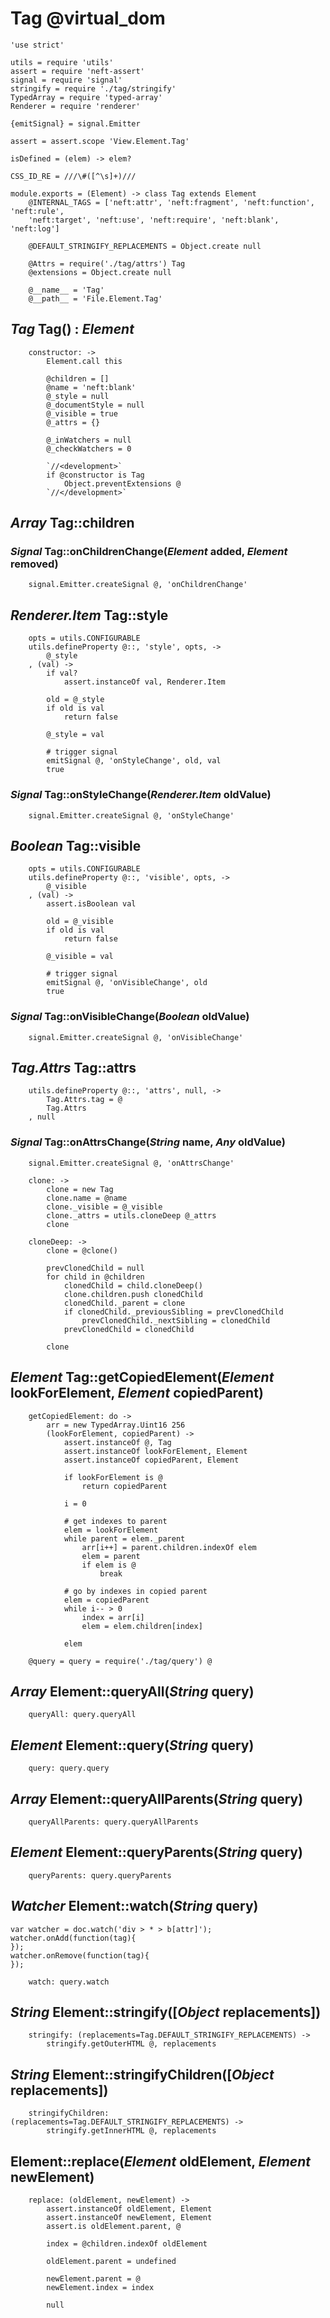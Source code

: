 Tag @virtual_dom
================

	'use strict'

	utils = require 'utils'
	assert = require 'neft-assert'
	signal = require 'signal'
	stringify = require './tag/stringify'
	TypedArray = require 'typed-array'
	Renderer = require 'renderer'

	{emitSignal} = signal.Emitter

	assert = assert.scope 'View.Element.Tag'

	isDefined = (elem) -> elem?

	CSS_ID_RE = ///\#([^\s]+)///

	module.exports = (Element) -> class Tag extends Element
		@INTERNAL_TAGS = ['neft:attr', 'neft:fragment', 'neft:function', 'neft:rule',
		'neft:target', 'neft:use', 'neft:require', 'neft:blank', 'neft:log']

		@DEFAULT_STRINGIFY_REPLACEMENTS = Object.create null

		@Attrs = require('./tag/attrs') Tag
		@extensions = Object.create null

		@__name__ = 'Tag'
		@__path__ = 'File.Element.Tag'

*Tag* Tag() : *Element*
-----------------------

		constructor: ->
			Element.call this

			@children = []
			@name = 'neft:blank'
			@_style = null
			@_documentStyle = null
			@_visible = true
			@_attrs = {}

			@_inWatchers = null
			@_checkWatchers = 0

			`//<development>`
			if @constructor is Tag
				Object.preventExtensions @
			`//</development>`

*Array* Tag::children
---------------------

### *Signal* Tag::onChildrenChange(*Element* added, *Element* removed)

		signal.Emitter.createSignal @, 'onChildrenChange'

*Renderer.Item* Tag::style
--------------------------

		opts = utils.CONFIGURABLE
		utils.defineProperty @::, 'style', opts, ->
			@_style
		, (val) ->
			if val?
				assert.instanceOf val, Renderer.Item

			old = @_style
			if old is val
				return false

			@_style = val

			# trigger signal
			emitSignal @, 'onStyleChange', old, val
			true

### *Signal* Tag::onStyleChange(*Renderer.Item* oldValue)

		signal.Emitter.createSignal @, 'onStyleChange'

*Boolean* Tag::visible
----------------------

		opts = utils.CONFIGURABLE
		utils.defineProperty @::, 'visible', opts, ->
			@_visible
		, (val) ->
			assert.isBoolean val

			old = @_visible
			if old is val
				return false

			@_visible = val

			# trigger signal
			emitSignal @, 'onVisibleChange', old
			true

### *Signal* Tag::onVisibleChange(*Boolean* oldValue)

		signal.Emitter.createSignal @, 'onVisibleChange'

*Tag.Attrs* Tag::attrs
----------------------

		utils.defineProperty @::, 'attrs', null, ->
			Tag.Attrs.tag = @
			Tag.Attrs
		, null

### *Signal* Tag::onAttrsChange(*String* name, *Any* oldValue)

		signal.Emitter.createSignal @, 'onAttrsChange'

		clone: ->
			clone = new Tag
			clone.name = @name
			clone._visible = @_visible
			clone._attrs = utils.cloneDeep @_attrs
			clone

		cloneDeep: ->
			clone = @clone()

			prevClonedChild = null
			for child in @children
				clonedChild = child.cloneDeep()
				clone.children.push clonedChild
				clonedChild._parent = clone
				if clonedChild._previousSibling = prevClonedChild
					prevClonedChild._nextSibling = clonedChild
				prevClonedChild = clonedChild

			clone

*Element* Tag::getCopiedElement(*Element* lookForElement, *Element* copiedParent)
---------------------------------------------------------------------------------

		getCopiedElement: do ->
			arr = new TypedArray.Uint16 256
			(lookForElement, copiedParent) ->
				assert.instanceOf @, Tag
				assert.instanceOf lookForElement, Element
				assert.instanceOf copiedParent, Element

				if lookForElement is @
					return copiedParent

				i = 0

				# get indexes to parent
				elem = lookForElement
				while parent = elem._parent
					arr[i++] = parent.children.indexOf elem
					elem = parent
					if elem is @
						break

				# go by indexes in copied parent
				elem = copiedParent
				while i-- > 0
					index = arr[i]
					elem = elem.children[index]

				elem

		@query = query = require('./tag/query') @

*Array* Element::queryAll(*String* query)
-----------------------------------------

		queryAll: query.queryAll

*Element* Element::query(*String* query)
----------------------------------------

		query: query.query

*Array* Element::queryAllParents(*String* query)
------------------------------------------------

		queryAllParents: query.queryAllParents

*Element* Element::queryParents(*String* query)
-----------------------------------------------

		queryParents: query.queryParents

*Watcher* Element::watch(*String* query)
----------------------------------------

```
var watcher = doc.watch('div > * > b[attr]');
watcher.onAdd(function(tag){
});
watcher.onRemove(function(tag){
});
```

		watch: query.watch

*String* Element::stringify([*Object* replacements])
----------------------------------------------------

		stringify: (replacements=Tag.DEFAULT_STRINGIFY_REPLACEMENTS) ->
			stringify.getOuterHTML @, replacements

*String* Element::stringifyChildren([*Object* replacements])
------------------------------------------------------------

		stringifyChildren: (replacements=Tag.DEFAULT_STRINGIFY_REPLACEMENTS) ->
			stringify.getInnerHTML @, replacements

Element::replace(*Element* oldElement, *Element* newElement)
------------------------------------------------------------

		replace: (oldElement, newElement) ->
			assert.instanceOf oldElement, Element
			assert.instanceOf newElement, Element
			assert.is oldElement.parent, @

			index = @children.indexOf oldElement

			oldElement.parent = undefined

			newElement.parent = @
			newElement.index = index

			null
